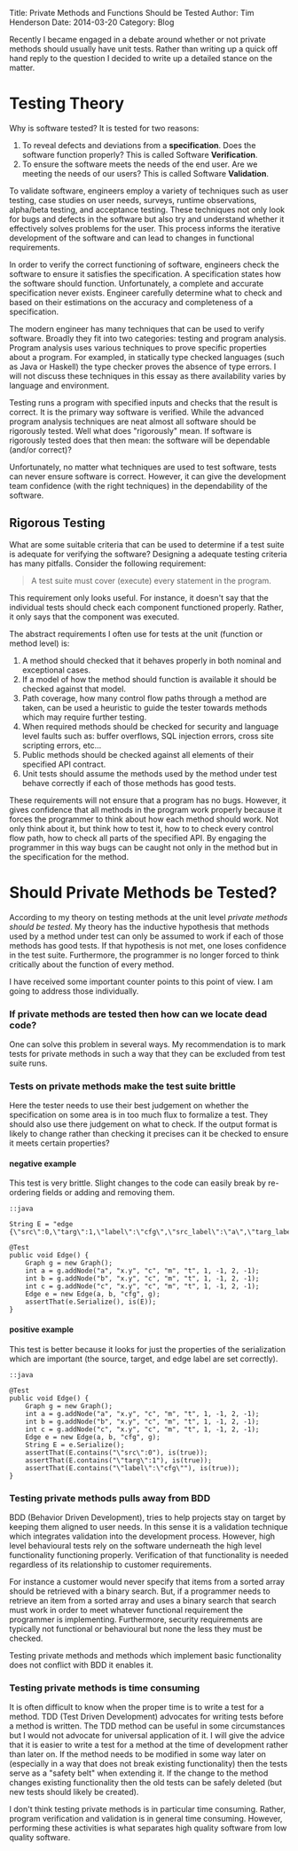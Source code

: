 Title: Private Methods and Functions Should be Tested
Author: Tim Henderson
Date: 2014-03-20
Category: Blog


Recently I became engaged in a debate around whether or not private methods
should usually have unit tests. Rather than writing up a quick off hand reply to
the question I decided to write up a detailed stance on the matter.


# Testing Theory

Why is software tested? It is tested for two reasons:

1. To reveal defects and deviations from a **specification**. Does the software
   function properly? This is called Software **Verification**.
2. To ensure the software meets the needs of the end user. Are we meeting the
   needs of our users? This is called Software **Validation**.

To validate software, engineers employ a variety of techniques such as user
testing, case studies on user needs, surveys, runtime observations, alpha/beta
testing, and acceptance testing. These techniques not only look for bugs and
defects in the software but also try and understand whether it effectively
solves problems for the user. This process informs the iterative development of
the software and can lead to changes in functional requirements.

In order to verify the correct functioning of software, engineers check the
software to ensure it satisfies the specification. A specification states how
the software should function. Unfortunately, a complete and accurate
specification never exists. Engineer carefully determine what to check and based
on their estimations on the accuracy and completeness of a specification.

The modern engineer has many techniques that can be used to verify software.
Broadly they fit into two categories: testing and program analysis. Program
analysis uses various techniques to prove specific properties about a program.
For exampled, in statically type checked languages (such as Java or Haskell) the
type checker proves the absence of type errors. I will not discuss these
techniques in this essay as there availability varies by language and
environment.

Testing runs a program with specified inputs and checks that the result is
correct. It is the primary way software is verified. While the advanced program
analysis techniques are neat almost all software should be rigorously tested.
Well what does "rigorously" mean. If software is rigorously tested does that then
mean: the software will be dependable (and/or correct)?

Unfortunately, no matter what techniques are used to test software, tests can
never ensure software is correct. However, it can give the development team
confidence (with the right techniques) in the dependability of the software.


## Rigorous Testing

What are some suitable criteria that can be used to determine if a test suite is
adequate for verifying the software? Designing a adequate testing criteria has
many pitfalls. Consider the following requirement:

> A test suite must cover (execute) every statement in the program.

This requirement only looks useful. For instance, it doesn't say that the
individual tests should check each component functioned properly. Rather, it
only says that the component was executed.

The abstract requirements I often use for tests at the unit (function or method
level) is:

1. A method should checked that it behaves properly in both nominal and
   exceptional cases.
2. If a model of how the method should function is available it should be
   checked against that model.
3. Path coverage, how many control flow paths through a method are taken, can be
   used a heuristic to guide the tester towards methods which may require
   further testing.
4. When required methods should be checked for security and language level
   faults such as: buffer overflows, SQL injection errors, cross site scripting
   errors, etc...
5. Public methods should be checked against all elements of their specified API
   contract.
6. Unit tests should assume the methods used by the method under test behave
   correctly if each of those methods has good tests.

These requirements will not ensure that a program has no bugs. However, it gives
confidence that all methods in the program work properly because it forces the
programmer to think about how each method should work. Not only think about it,
but think how to test it, how to to check every control flow path, how to check
all parts of the specified API. By engaging the programmer in this way bugs can
be caught not only in the method but in the specification for the method.


# Should Private Methods be Tested?

According to my theory on testing methods at the unit level *private methods
should be tested*. My theory has the inductive hypothesis that methods used by a
method under test can only be assumed to work if each of those methods has good
tests.  If that hypothesis is not met, one loses confidence in the test suite.
Furthermore, the programmer is no longer forced to think critically about the
function of every method.

I have received some important counter points to this point of view. I am going
to address those individually.


### If private methods are tested then how can we locate dead code?

One can solve this problem in several ways. My recommendation is to mark tests
for private methods in such a way that they can be excluded from test suite
runs.


### Tests on private methods make the test suite brittle

Here the tester needs to use their best judgement on whether the specification
on some area is in too much flux to formalize a test. They should also use there
judgement on what to check. If the output format is likely to change rather than
checking it precises can it be checked to ensure it meets certain properties?

#### negative example

This test is very brittle. Slight changes to the code can easily break by
re-ordering fields or adding and removing them.

    ::java

    String E = "edge {\"src\":0,\"targ\":1,\"label\":\"cfg\",\"src_label\":\"a\",\"targ_label\":\"b\"}";

    @Test
    public void Edge() {
        Graph g = new Graph();
        int a = g.addNode("a", "x.y", "c", "m", "t", 1, -1, 2, -1);
        int b = g.addNode("b", "x.y", "c", "m", "t", 1, -1, 2, -1);
        int c = g.addNode("c", "x.y", "c", "m", "t", 1, -1, 2, -1);
        Edge e = new Edge(a, b, "cfg", g);
        assertThat(e.Serialize(), is(E));
    }

#### positive example

This test is better because it looks for just the properties of the
serialization which are important (the source, target, and edge label are set
correctly).

    ::java

    @Test
    public void Edge() {
        Graph g = new Graph();
        int a = g.addNode("a", "x.y", "c", "m", "t", 1, -1, 2, -1);
        int b = g.addNode("b", "x.y", "c", "m", "t", 1, -1, 2, -1);
        int c = g.addNode("c", "x.y", "c", "m", "t", 1, -1, 2, -1);
        Edge e = new Edge(a, b, "cfg", g);
        String E = e.Serialize();
        assertThat(E.contains("\"src\":0"), is(true));
        assertThat(E.contains("\"targ\":1"), is(true));
        assertThat(E.contains("\"label\":\"cfg\""), is(true));
    }


### Testing private methods pulls away from BDD

BDD (Behavior Driven Development), tries to help projects stay on target by
keeping them aligned to user needs.  In this sense it is a validation technique
which integrates validation into the development process. However, high level
behavioural tests rely on the software underneath the high level functionality
functioning properly. Verification of that functionality is needed regardless of
its relationship to customer requirements.

For instance a customer would never specify that items from a sorted array
should be retrieved with a binary search. But, if a programmer needs to retrieve
an item from a sorted array and uses a binary search that search must work in
order to meet whatever functional requirement the programmer is implementing.
Furthermore, security requirements are typically not functional or behavioural
but none the less they must be checked.

Testing private methods and methods which implement basic functionality does not
conflict with BDD it enables it.


### Testing private methods is time consuming

It is often difficult to know when the proper time is to write a test for a
method. TDD (Test Driven Development) advocates for writing tests before a
method is written. The TDD method can be useful in some circumstances but I
would not advocate for universal application of it. I will give the advice that
it is easier to write a test for a method at the time of development rather than
later on. If the method needs to be modified in some way later on (especially in
a way that does not break existing functionality) then the tests serve as a
"safety belt" when extending it. If the change to the method changes existing
functionality then the old tests can be safely deleted (but new tests should
likely be created).

I don't think testing private methods is in particular time consuming. Rather,
program verification and validation is in general time consuming. However,
performing these activities is what separates high quality software from low
quality software.

